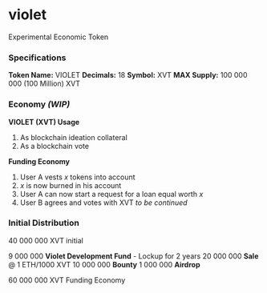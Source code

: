 # violet
Experimental Economic Token

### Specifications
**Token Name:** VIOLET
**Decimals:** 18
**Symbol:** XVT
**MAX Supply:** 100 000 000 (100 Million) XVT

### Economy *(WIP)*

**VIOLET (XVT) Usage**
1. As blockchain ideation collateral
2. As a blockchain vote

**Funding Economy**
1. User A vests *x* tokens into account
2. *x* is now burned in his account
3. User A can now start a request for a loan equal worth *x*
4. User B agrees and votes with XVT
*to be continued*


### Initial Distribution
40 000 000 XVT initial

9 000 000 **Violet Development Fund** - Lockup for 2 years
20 000 000 **Sale** @ 1 ETH/1000 XVT
10 000 000 **Bounty**
1 000 000 **Airdrop**

60 000 000 XVT Funding Economy

